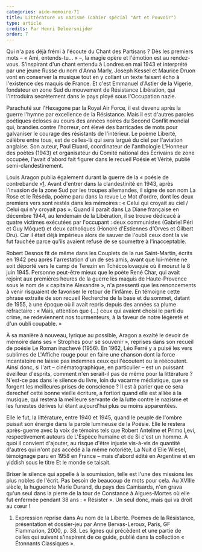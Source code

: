 ```yaml
---
categories: aide-memoire-71
title: Littérature vs nazisme (cahier spécial "Art et Pouvoir")
type: article
credits: Par Henri Deleersnijder
order: 7
---
```

Qui n'a pas déjà frémi à l'écoute du Chant des Partisans ? Dès les premiers mots – « Ami, entends-tu... » –, la magie opère et l'émotion est au rendez-vous. S'inspirant d'un chant entendu à Londres en mai 1943 et interprété par une jeune Russe du nom d'Anna Marly, Joseph Kessel et Maurice Druon vont en conserver la musique tout en y collant un texte faisant écho à l'existence des maquis de France. Et c'est Emmanuel d'Astier de la Vigerie, fondateur en zone Sud du mouvement de Résistance Libération, qui l'introduira secrètement dans le pays ployé sous l'Occupation nazie.

Parachuté sur l'Hexagone par la Royal Air Force, il est devenu après la guerre l'hymne par excellence de la Résistance. Mais il est d'autres paroles poétiques écloses au cours des années noires du Second Conflit mondial qui, brandies contre l'horreur, ont élevé des barricades de mots pour galvaniser le courage des résistants de l'intérieur. Le poème Liberté, célèbre entre tous, est de celles-là qui sera largué du ciel par l'aviation anglaise. Son auteur, Paul Eluard, coordinateur de l'anthologie L'Honneur des poètes (1943) et organisateur du Comité national des Écrivains de zone occupée, l'avait d'abord fait figurer dans le recueil Poésie et Vérité, publié semi-clandestinement.

Louis Aragon publia également durant la guerre de la « poésie de contrebande »[1](#footnote-1). Avant d'entrer dans la clandestinité en 1943, après l'invasion de la zone Sud par les troupes allemandes, il signe de son nom La Rose et le Réséda, poème paru dans la revue Le Mot d'ordre, dont les deux premiers vers sont restés dans les mémoires : « Celui qui croyait au ciel / Celui qui n'y croyait pas ». Quand il paraît dans La Diane française en décembre 1944, au lendemain de la Libération, il se trouve dédicacé à quatre victimes exécutées par l'occupant : deux communistes (Gabriel Péri et Guy Môquet) et deux catholiques (Honoré d'Estiennes d'Orves et Gilbert Dru). Car il était déjà impérieux alors de sauver de l'oubli ceux dont la vie fut fauchée parce qu'ils avaient refusé de se soumettre à l'inacceptable.

Robert Desnos fit de même dans les Couplets de la rue Saint-Martin, écrits en 1942 peu après l'arrestation d'un de ses amis, avant que lui-même ne soit déporté vers le camp de Terezin en Tchécoslovaquie où il mourut le 8 juin 1945. Personne peut-être mieux que le poète René Char, qui avait rejoint aux premières heures de la guerre les maquis de Haute-Provence sous le nom de « capitaine Alexandre », n'a pressenti que les renoncements à venir risquaient de favoriser le retour de l'infâme. En témoigne cette phrase extraite de son recueil Recherche de la base et du sommet, datant de 1955, à une époque où il avait repris depuis des années sa plume réfractaire : « Mais, attention que (...) ceux qui avaient choisi le parti du crime, ne redeviennent nos tourmenteurs, à la faveur de notre légèreté et d'un oubli coupable. »

À sa manière à nouveau, lyrique au possible, Aragon a exalté le devoir de mémoire dans ses « Strophes pour se souvenir », reprises dans son recueil de poésie Le Roman inachevé (1956). En 1962, Léo Ferré y a puisé les vers sublimes de L'Affiche rouge pour en faire une chanson dont la force incantatoire ne laisse pas indemnes ceux qui l'écoutent ou la réécoutent. Ainsi donc, si l'art – cinématographique, en particulier – est un puissant éveilleur d'esprits, comment n'en serait-il pas de même pour la littérature ? N'est-ce pas dans le silence du livre, loin du vacarme médiatique, que se forgent les meilleures prises de conscience ? Il est à parier que ce sera derechef cette bonne vieille écriture, a fortiori quand elle est alliée à la musique, qui restera la meilleure servante de la lutte contre le nazisme et les funestes dérives lui étant aujourd'hui plus ou moins apparentées.   

Elle le fut, la littérature, entre 1940 et 1945, quand le peuple de l'ombre puisait son énergie dans la parole lumineuse de la Poésie. Elle le restera après-guerre avec la voix de témoins tels que Robert Antelme et Primo Levi, respectivement auteurs de L'Espèce humaine et de Si c'est un homme. À quoi il convient d'ajouter, au risque d'être injuste vis-à-vis de quantité d'autres qui n'ont pas accédé à la même notoriété, La Nuit d'Elie Wiesel, témoignage paru en 1958 en France – mais d'abord édité en Argentine et en yiddish sous le titre Et le monde se taisait.

Briser le silence qui appelle à la soumission, telle est l'une des missions les plus nobles de l'écrit. Pas besoin de beaucoup de mots pour cela. Au XVIIIe siècle, la huguenote Marie Durand, du pays des Camisards, n'en grava qu'un seul dans la pierre de la tour de Constance à Aigues-Mortes où elle fut enfermée pendant 38 ans : « Résister ». Un seul donc, mais qui va droit au cœur !

1. Expression reprise dans Au nom de la Liberté. Poèmes de la Résistance, présentation et dossier-jeu par Anne Bervas-Leroux, Paris, GF Flammarion, 2000, p. 38. Les lignes qui précèdent et une partie de celles qui suivent s'inspirent de ce guide, publié dans la collection « Étonnants Classiques ».
